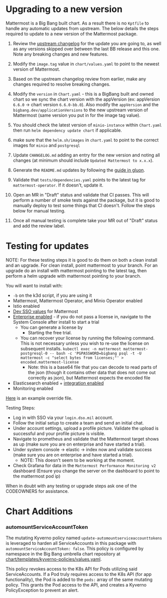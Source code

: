 # Upgrading to a new version

Mattermost is a Big Bang built chart. As a result there is no `Kptfile` to handle any automatic updates from upstream. The below details the steps required to update to a new version of the Mattermost package.

1. Review the [upstream changelog](https://docs.mattermost.com/install/self-managed-changelog.html) for the update you are going to, as well as any versions skipped over between the last BB release and this one. Note any breaking changes and new features.

2. Modify the `image.tag` value in `chart/values.yaml` to point to the newest version of Mattermost.

3. Based on the upstream changelog review from earlier, make any changes required to resolve breaking changes.

4. Modify the `version` in `Chart.yaml` - this is a BigBang built and owned chart so we sync the chart version with the appVersion (ex: appVersion `6.6.0` -> chart version `6.6.0-bb.0`). Also modify the `appVersion` and the `bigbang.dev/applicationVersions` to the new upstream version of Mattermost (same version you put in for the image tag value).

5. You should check the latest version of `minio-instance` within `Chart.yaml` then run `helm dependency update chart` if applicable.

6. make sure that the `helm.sh/images` in `chart.yaml` to point to the correct images for `minio` and `postgresql`

7. Update `CHANGELOG.md` adding an entry for the new version and noting all changes (at minimum should include `Updated Mattermost to x.x.x`).

8. Generate the `README.md` updates by following the [guide in gluon](https://repo1.dso.mil/platform-one/big-bang/apps/library-charts/gluon/-/blob/master/docs/bb-package-readme.md).

9. Validate that `tests/dependencies.yaml` points to the latest tag for `mattermost-operator`. If it doesn't, update it.

10. Open an MR in "Draft" status and validate that CI passes. This will perform a number of smoke tests against the package, but it is good to manually deploy to test some things that CI doesn't. Follow the steps below for manual testing.

11. Once all manual testing is complete take your MR out of "Draft" status and add the review label.

# Testing for updates

NOTE: For these testing steps it is good to do them on both a clean install and an upgrade. For clean install, point mattermost to your branch. For an upgrade do an install with mattermost pointing to the latest tag, then perform a helm upgrade with mattermost pointing to your branch.

You will want to install with:
- `-b` on the k3d script, if you are using it
- Mattermost, Mattermost Operator, and Minio Operator enabled
- Istio enabled
- [Dev SSO values](https://repo1.dso.mil/big-bang/bigbang/-/blob/master/docs/assets/configs/example/dev-sso-values.yaml) for Mattermost
- [Enterprise enabled](https://repo1.dso.mil/platform-one/big-bang/bigbang/-/blob/7b14b4739b26b900cf7e6f1c075edc33c271eca6/chart/values.yaml#L962) - if you do not pass a license in, navigate to the System Console after install to start a trial
    - You can generate a license by 
        - Starting the free trial.
    - You can recover your license by running the following command. This is not necessary unless you wish to re-use the license on subsequent installs.
    `kubectl exec -n mattermost mattermost-postgresql-0 -- bash -c 'PGPASSWORD=bigbang psql -t -U mattermost -c "select bytes from licenses;"' > encoded.mattermost-license`
        - Note: this is a base64 file that you can decode to read parts of the json (though it contains other data that does not come out correctly as json), but Mattermost expects the encoded file
- Elasticsearch enabled + [integration enabled](https://repo1.dso.mil/platform-one/big-bang/bigbang/-/blob/7b14b4739b26b900cf7e6f1c075edc33c271eca6/chart/values.yaml#L1038)
- Monitoring enabled

[Here](https://repo1.dso.mil/andrewshoell/overrides/-/blob/main/mattermost.yaml?ref_type=heads) is an example override file.

Testing Steps:
- Log in with SSO via your `login.dso.mil` account.
- Follow the initial setup to create a team and send an initial chat.
- Under account settings, upload a profile picture. Validate the upload is successful and your profile picture is visible.
- Navigate to prometheus and validate that the Mattermost target shows as up (make sure you are on enterprise and have started a trial).
- Under system console -> elastic -> index now and validate success (make sure you are on enterprise and have started a trial).
    - NOTE: This doesn't seem to be working at the moment.
- Check Grafana for data in the `Mattermost Performance Monitoring v2` dashboard (Ensure you change the server on the dashboard to point to the mattermost pod ip)

When in doubt with any testing or upgrade steps ask one of the CODEOWNERS for assistance.

# Chart Additions

### automountServiceAccountToken
The mutating Kyverno policy named `update-automountserviceaccounttokens` is leveraged to harden all ServiceAccounts in this package with `automountServiceAccountToken: false`. This policy is configured by namespace in the Big Bang umbrella chart repository at [chart/templates/kyverno-policies/values.yaml](https://repo1.dso.mil/big-bang/bigbang/-/blob/master/chart/templates/kyverno-policies/values.yaml?ref_type=heads). 

This policy revokes access to the K8s API for Pods utilizing said ServiceAccounts. If a Pod truly requires access to the K8s API (for app functionality), the Pod is added to the `pods:` array of the same mutating policy. This grants the Pod access to the API, and creates a Kyverno PolicyException to prevent an alert.
